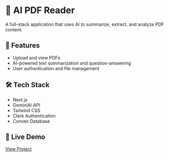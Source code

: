 # 🧠 AI PDF Reader

A full-stack application that uses AI to summarize, extract, and analyze PDF content.

## 🚀 Features
- Upload and view PDFs
- AI-powered text summarization and question-answering
- User authentication and file management

## 🛠 Tech Stack
- Next.js
- GeminiAI API
- Tailwind CSS
- Clerk Authentication
- Convex Database

## 🔗 Live Demo
[View Project](https://ai-pdf-reader-sigma.vercel.app/)
